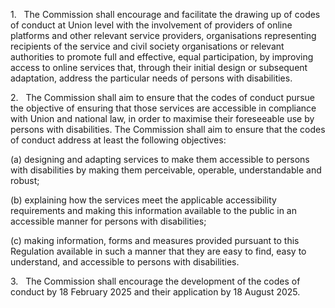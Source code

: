 1.   The Commission shall encourage and facilitate the drawing up of codes of conduct at Union level with the involvement of providers of online platforms and other relevant service providers, organisations representing recipients of the service and civil society organisations or relevant authorities to promote full and effective, equal participation, by improving access to online services that, through their initial design or subsequent adaptation, address the particular needs of persons with disabilities.

2.   The Commission shall aim to ensure that the codes of conduct pursue the objective of ensuring that those services are accessible in compliance with Union and national law, in order to maximise their foreseeable use by persons with disabilities. The Commission shall aim to ensure that the codes of conduct address at least the following objectives:

(a) designing and adapting services to make them accessible to persons with disabilities by making them perceivable, operable, understandable and robust;

(b) explaining how the services meet the applicable accessibility requirements and making this information available to the public in an accessible manner for persons with disabilities;

(c) making information, forms and measures provided pursuant to this Regulation available in such a manner that they are easy to find, easy to understand, and accessible to persons with disabilities.

3.   The Commission shall encourage the development of the codes of conduct by 18 February 2025 and their application by 18 August 2025.